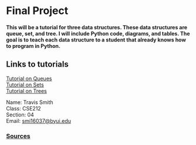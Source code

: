 <!-- Provide an introduction to the student as well as links to three modules. It is important that you provide your name, class, section, and email address on this page.-->

# Final Project
#### This will be a tutorial for three data structures. These data structures are queue, set, and tree. I will include Python code, diagrams, and tables. The goal is to teach each data structure to a student that already knows how to program in Python.

## Links to tutorials
[Tutorial on Queues](https://travis7smith.github.io/CSE212_final/1-topic.html)  
[Tutorial on Sets](https://travis7smith.github.io/CSE212_final/2-topic.html)  
[Tutorial on Trees](https://travis7smith.github.io/CSE212_final/3-topic.html)  

Name: Travis Smith  
Class: CSE212  
Section: 04  
Email: smi16037@byui.edu

### [Sources](https://travis7smith.github.io/CSE212_final/sources.html)

